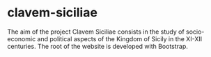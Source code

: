 # clavem-siciliae
The aim of the project Clavem Siciliae consists in the study of socio-economic and political aspects of the Kingdom of Sicily in the XI-XII centuries. The root of the website is developed with Bootstrap.
